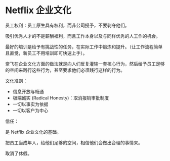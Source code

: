 # Netflix 企业文化

员工权利：员工原生具有权利，而非公司授予，不要剥夺他们。

吸引优秀人才的不是薪酬福利，而且工作本身以及与同样优秀的人工作的机会。

最好的培训是给予有挑战性的任务，在实际工作中锻炼和提升。（让工作流程简单且直觉，新员工不用培训即可快速上手）。

奈飞在企业文化方面的做法就是向人们反复灌输一套核心行为，然后给予员工足够的空间来践行这些行为，甚至要求他们必须践行这样的行为。



文化准则：

* 信息开放与畅通
* 极端诚实 \(Radical Honesty\)：取消报销审批制度
* 一切以事实为依据
* 一切以客户为中心



信任：

是 Netflix 企业文化的基础。

把员工当成年人，给他们足够的空间，相信他们会做出合理的事情来。

取消了休假。

